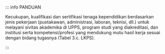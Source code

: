 ::: info PANDUAN

Kecukupan, kualifikasi dan sertifikasi tenaga kependidikan berdasarkan jenis pekerjaan (pustakawan, administrasi, laboran, teknisi, dll.) untuk melayani sivitas akademika di UPPS, program studi yang diakreditasi, dan institusi serta kompetensi/profesi yang mendukung mutu hasil kerja sesuai dengan bidang tugasnya (Tabel 3.c. LKPS).

:::
